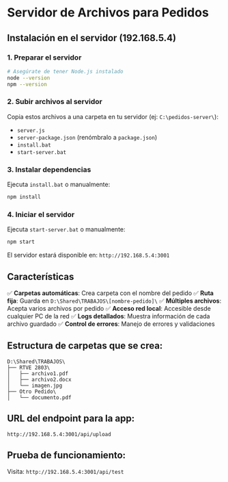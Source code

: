 # Servidor de Archivos para Pedidos

## Instalación en el servidor (192.168.5.4)

### 1. Preparar el servidor
```bash
# Asegúrate de tener Node.js instalado
node --version
npm --version
```

### 2. Subir archivos al servidor
Copia estos archivos a una carpeta en tu servidor (ej: `C:\pedidos-server\`):
- `server.js`
- `server-package.json` (renómbralo a `package.json`)
- `install.bat`
- `start-server.bat`

### 3. Instalar dependencias
Ejecuta `install.bat` o manualmente:
```bash
npm install
```

### 4. Iniciar el servidor
Ejecuta `start-server.bat` o manualmente:
```bash
npm start
```

El servidor estará disponible en: `http://192.168.5.4:3001`

## Características

✅ **Carpetas automáticas**: Crea carpeta con el nombre del pedido
✅ **Ruta fija**: Guarda en `D:\Shared\TRABAJOS\[nombre-pedido]\`
✅ **Múltiples archivos**: Acepta varios archivos por pedido
✅ **Acceso red local**: Accesible desde cualquier PC de la red
✅ **Logs detallados**: Muestra información de cada archivo guardado
✅ **Control de errores**: Manejo de errores y validaciones

## Estructura de carpetas que se crea:
```
D:\Shared\TRABAJOS\
├── RTVE 2803\
│   ├── archivo1.pdf
│   ├── archivo2.docx
│   └── imagen.jpg
├── Otro Pedido\
│   └── documento.pdf
```

## URL del endpoint para la app:
`http://192.168.5.4:3001/api/upload`

## Prueba de funcionamiento:
Visita: `http://192.168.5.4:3001/api/test`